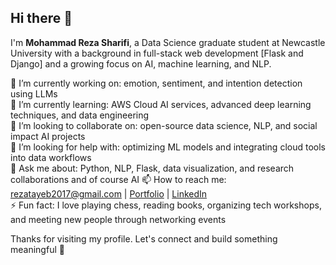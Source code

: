 ## Hi there 👋

I'm **Mohammad Reza Sharifi**, a Data Science graduate student at Newcastle University with a background in full-stack web development [Flask and Django] and a growing focus on AI, machine learning, and NLP.

🔭 I’m currently working on: emotion, sentiment, and intention detection using LLMs  
🌱 I’m currently learning: AWS Cloud AI services, advanced deep learning techniques, and data engineering  
👯 I’m looking to collaborate on: open-source data science, NLP, and social impact AI projects  
🤔 I’m looking for help with: optimizing ML models and integrating cloud tools into data workflows  
💬 Ask me about: Python, NLP, Flask, data visualization, and research collaborations and of course AI 
📫 How to reach me: [rezatayeb2017@gmail.com](mailto:rezatayeb2017@gmail.com) | [Portfolio](https://reza19.pythonanywhere.com) | [LinkedIn](https://www.linkedin.com/in/sharifi2020)  
⚡ Fun fact: I love playing chess, reading books, organizing tech workshops, and meeting new people through networking events

Thanks for visiting my profile. Let's connect and build something meaningful 🚀
